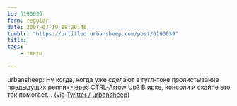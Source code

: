 ```yaml
---
id: 6190039
form: regular
date: 2007-07-19 18:20:48
tumblr: "https://untitled.urbansheep.com/post/6190039"
title:
tags:
    - твиты

---
```


<p>urbansheep: Ну когда, когда уже сделают в гугл-токе пролистывание предыдущих реплик через CTRL-Arrow Up? В ирке, консоли и скайпе это так помогает&hellip; (via <a href="http://twitter.com/urbansheep/statuses/157644252">Twitter / urbansheep</a>)</p>

